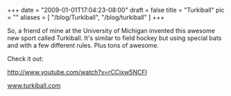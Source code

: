 
+++
date = "2009-01-01T17:04:23-08:00"
draft = false
title = "Turkiball"
pic = ""
aliases = [
  "/blog/Turkiball",
  "/blog/turkiball"
]
+++

<p>
    So, a friend of mine at the University of Michigan invented this awesome new sport called Turkiball.  It's similar
    to field hockey but using special bats and with a few different rules.  Plus tons of awesome.
    </p>
    <p>
    Check it out:    
    </p>
    <p>
    <a href = "http://www.youtube.com/watch?v=rCCjxw5NCFI">http://www.youtube.com/watch?v=rCCjxw5NCFI</a>    
    </p>
    <p>
    <a href = "http://www.turkiball.com">www.turkiball.com</a>    
    </p>